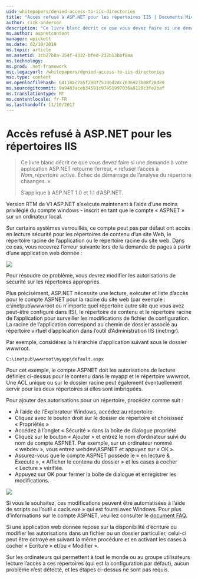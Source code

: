 ```yaml
---
uid: whitepapers/denied-access-to-iis-directories
title: "Accès refusé à ASP.NET pour les répertoires IIS | Documents Microsoft"
author: rick-anderson
description: "Ce livre blanc décrit ce que vous devez faire si une demande à votre application ASP.NET renvoie l’erreur « accès refusé au répertoire du nom du répertoire. Impossible de s..."
ms.author: aspnetcontent
manager: wpickett
ms.date: 02/10/2010
ms.topic: article
ms.assetid: 3cb27b8a-354f-4332-bfe0-232b13bbf8aa
ms.technology: 
ms.prod: .net-framework
msc.legacyurl: /whitepapers/denied-access-to-iis-directories
msc.type: content
ms.openlocfilehash: 64118ac7a5f280775106d2dc7636923b08f28d89
ms.sourcegitcommit: 9a9483aceb34591c97451997036a9120c3fe2baf
ms.translationtype: MT
ms.contentlocale: fr-FR
ms.lasthandoff: 11/10/2017
---
```

<a name="aspnet-denied-access-to-iis-directories"></a>Accès refusé à ASP.NET pour les répertoires IIS
====================
> Ce livre blanc décrit ce que vous devez faire si une demande à votre application ASP.NET retourne l’erreur, « refuser l’accès à *Nom_répertoire* active. Échec de démarrage de l’analyse du répertoire chaanges. »
> 
> S’applique à ASP.NET 1.0 et 1.1 d’ASP.NET.


Version RTM de V1 ASP.NET s’exécute maintenant à l’aide d’une moins privilégié du compte windows - inscrit en tant que le compte « ASPNET » sur un ordinateur local.

Sur certains systèmes verrouillés, ce compte peut pas par défaut ont accès en lecture sécurité pour les répertoires de contenu d’un site Web, le répertoire racine de l’application ou le répertoire racine du site web. Dans ce cas, vous recevrez l’erreur suivante lors de la demande de pages à partir d’une application web donnée :

![](denied-access-to-iis-directories/_static/image1.jpg)

Pour résoudre ce problème, vous devrez modifier les autorisations de sécurité sur les répertoires appropriés.

Plus précisément, ASP.NET nécessite une lecture, exécuter et liste d’accès pour le compte ASPNET pour la racine du site web (par exemple : c:\inetpub\wwwroot ou n’importe quel répertoire autre site que vous avez peut-être configuré dans IIS), le répertoire de contenu et le répertoire racine de l’application pour surveiller les modifications de fichier de configuration. La racine de l’application correspond au chemin de dossier associé au répertoire virtuel d’application dans l’outil d’Administration IIS (inetmgr).

Par exemple, considérez la hiérarchie d’application suivant sous le dossier wwwroot.

`C:\inetpub\wwwroot\myapp\default.aspx`

Pour cet exemple, le compte ASPNET doit les autorisations de lecture définies ci-dessus pour le contenu dans le myapp et le répertoire wwwroot. Une ACL unique ou sur le dossier racine peut également éventuellement servir pour les deux répertoires si elles sont imbriquées.

Pour ajouter des autorisations pour un répertoire, procédez comme suit :

- À l’aide de l’Explorateur Windows, accédez au répertoire
- Cliquez avec le bouton droit sur le dossier de répertoire et choisissez « Propriétés »
- Accédez à l’onglet « Sécurité » dans la boîte de dialogue propriété
- Cliquez sur le bouton « Ajouter » et entrez le nom d’ordinateur suivi du nom de compte ASPNET. Par exemple, sur un ordinateur nommé « webdev », vous entrez webdev\ASPNET et appuyez sur « OK ».
- Assurez-vous que le compte ASPNET possède le « en lecture &amp; Execute », « Afficher le contenu du dossier » et les cases à cocher « Lecture » vérifiée.
- Appuyez sur OK pour fermer la boîte de dialogue et enregistrer les modifications.

![](denied-access-to-iis-directories/_static/image2.jpg)

Si vous le souhaitez, ces modifications peuvent être automatisées à l’aide de scripts ou l’outil « cacls.exe » qui est fourni avec Windows. Pour plus d’informations sur le compte ASPNET, veuillez consulter le [document FAQ](https://go.microsoft.com/fwlink/?LinkId=5828).

Si une application web donnée repose sur la disponibilité d’écriture ou modifier les autorisations dans un fichier ou un dossier particulier, celui-ci peut être octroyé en suivant la même procédure et en activant les cases à cocher « Écriture » et/ou « Modifier ».

Sur les ordinateurs qui permettent à tout le monde ou au groupe utilisateurs lecture l’accès à ces répertoires (qui est la configuration par défaut), aucun problème n’est détecté, et les étapes ci-dessus ne sont pas requis.
